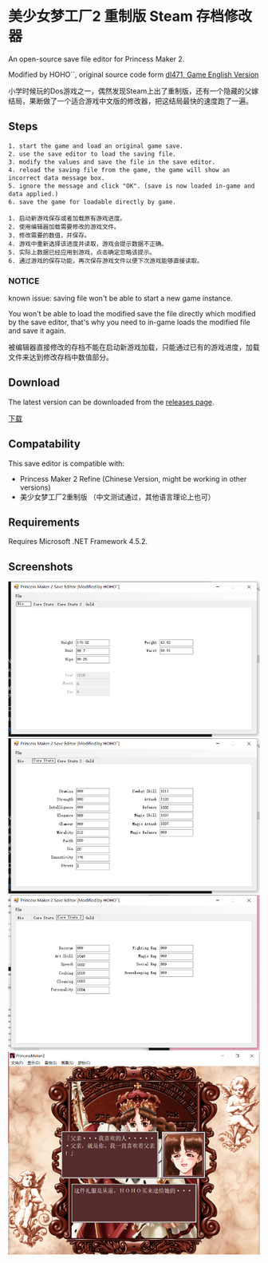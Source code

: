# 美少女梦工厂2 重制版 Steam 存档修改器

An open-source save file editor for Princess Maker 2.

Modified by HOHO``, original source code form [dl471, Game English Version](https://github.com/dl471/pm2-save-editor/)

小学时候玩的Dos游戏之一，偶然发现Steam上出了重制版，还有一个隐藏的父嫁结局，果断做了一个适合游戏中文版的修改器，把这结局最快的速度跑了一遍。

## Steps

    1. start the game and load an original game save.
    2. use the save editor to load the saving file.
    3. modify the values and save the file in the save editor.
    4. reload the saving file from the game, the game will show an incorrect data message box.
    5. ignore the message and click "OK". (save is now loaded in-game and data applied.)
    6. save the game for loadable directly by game.

    1. 启动新游戏保存或者加载原有游戏进度。
    2. 使用编辑器加载需要修改的游戏文件。
    3. 修改需要的数值，并保存。
    4. 游戏中重新选择该进度并读取，游戏会提示数据不正确。
    5. 实际上数据已经应用到游戏，点击确定忽略该提示。
    6. 通过游戏的保存功能，再次保存游戏文件以便下次游戏能够直接读取。

### NOTICE

known issue: saving file won't be able to start a new game instance.

You won't be able to load the modified save the file directly which modified by the save editor, that's why you need to in-game loads the modified file and save it again.

被编辑器直接修改的存档不能在启动新游戏加载，只能通过已有的游戏进度，加载文件来达到修改存档中数值部分。

## Download

The latest version can be downloaded from the [releases page](https://github.com/nov30th/pm2-save-editor/releases).

[下载](https://github.com/nov30th/pm2-save-editor/releases)

## Compatability

This save editor is compatible with:
* Princess Maker 2 Refine (Chinese Version, might be working in other versions)
* 美少女梦工厂2重制版 （中文测试通过，其他语言理论上也可）

## Requirements

Requires Microsoft .NET Framework 4.5.2.

## Screenshots

![Screenshot](images/微信截图_20210129041858.png)
![Screenshot](images/微信截图_20210129041922.png)
![Screenshot](images/微信截图_20210129043403.png)
![Screenshot](images/Marriage%20with%20father.png)
